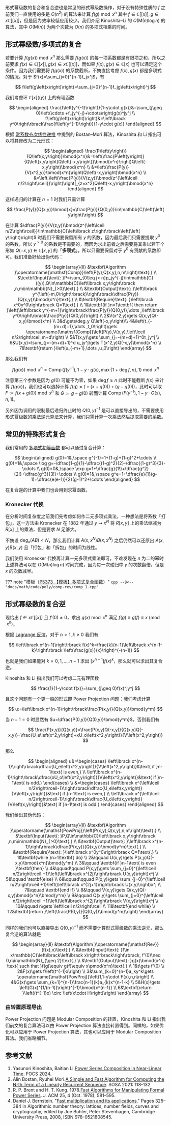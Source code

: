 形式幂级数的复合和复合逆也是常见的形式幂级数操作，对于没有特殊性质的 $f$ 之前我们一直使用的多是 $O\left(n^2\right)$ 的算法来计算 $f(g) \bmod{x^n}$ 其中 $f\in\mathbb{C}\left\lbrack\left\lbrack x\right\rbrack\right\rbrack,g\in x\mathbb{C}\left\lbrack\left\lbrack x\right\rbrack\right\rbrack$，但是因为效率较低应用较少。我们介绍 Kinoshita–Li 的 $O\left(\mathsf{M}\left(n\right)\log n\right)$ 的算法，其中 $O\left(\mathsf{M}\left(n\right)\right)$ 为两个次数为 $O\left( n\right)$ 的多项式相乘的时间。

## 形式幂级数/多项式的复合

若要计算 $f\left(g\left(x\right)\right)\bmod{x^n}$ 那么需要 $f\left(g\left(x\right)\right)$ 的每一项系数都是有限项之和，所以之前要求 $f(x)\in\mathbb{C}\left\lbrack\left\lbrack x\right\rbrack\right\rbrack,g(x)\in x\mathbb{C}\left\lbrack\left\lbrack x\right\rbrack\right\rbrack$，而如果 $f(x),g(x)\in\mathbb{C}\left\lbrack x\right\rbrack$ 也可以满足这个条件。因为我们需要将 $f\left(g\left(x\right)\right)$ 的系数截断，不妨直接考虑 $f(x),g(x)$ 都是多项式的情况。对于 $f(x)=\sum_{j=0}^{n-1}f_jx^j$，有

$$
f\left(g\left(x\right)\right)=\sum_{j=0}^{n-1}f_jg\left(x\right)^j
$$

我们考虑环 $\mathbb{C}\left\lbrack x\right\rbrack\left(\left( y\right)\right)$ 上的有理函数

$$
\begin{aligned}
\frac{f\left(y^{-1}\right)}{1-y\cdot g(x)}&=\sum_{j\geq 0}\left(\cdots +f_jy^{-j}+\cdots\right)g(x)^jy^j \\
f\left(g\left(x\right)\right)&=\left\lbrack y^0\right\rbrack\frac{f\left(y^{-1}\right)}{1-y\cdot g(x)}
\end{aligned}
$$

根据 [常系数齐次线性递推](./linear-recurrence.md) 中提到的 Bostan–Mori 算法，Kinoshita 和 Li 指出可以将其修改为二元形式：

$$
\begin{aligned}
\frac{P\left(y\right)}{Q\left(x,y\right)}\bmod{x^n}&=\left(\frac{P\left(y\right)}{Q\left(x,y\right)Q\left(-x,y\right)}\bmod{x^n}\right)Q\left(-x,y\right)\bmod{x^n} \\
&=\left(\frac{P(y)}{V(x^2,y)}\bmod{x^n}\right)Q\left(-x,y\right)\bmod{x^n} \\
&=\left.\left(\frac{P(y)}{V(z,y)}\bmod{z^{\left\lceil n/2\right\rceil}}\right)\right|_{z=x^2}Q\left(-x,y\right)\bmod{x^n}
\end{aligned}
$$

这样递归的计算在 $n=1$ 时我们只需计算

$$
\frac{P(y)}{Q(x,y)}\bmod{x}=\frac{P(y)}{Q(0,y)}\in\mathbb{C}\left(\left( y\right)\right)
$$

在计算 $\dfrac{P(y)}{V(z,y)}\bmod{z^{\left\lceil n/2\right\rceil}}\in\mathbb{C}\left\lbrack z\right\rbrack\left(\left( y\right)\right)$ 时我们不需要保留所有 $y$ 的系数，因为最后我们只需要提取 $y^0$ 的系数，所以 $y^{>0}$ 的系数是不需要的，而因为求出前者之后需要将其乘以若干个形如 $Q(-x,y)\in\mathbb{C}\left\lbrack x,y\right\rbrack$ 的「**多项式**」，所以只需要保留对于 $y^0$ 有贡献的系数即可。我们准备好给出伪代码：

$$
\begin{array}{ll}
&\textbf{Algorithm }\operatorname{\mathsf{Comp}}\left(P(y),Q(x,y),n,m\right)\text{:} \\
&\textbf{Input}\text{: }P=\sum_{0\leq j< n}p_jy^{-j}\in\mathbb{C}((y)),Q\in\mathbb{C}\left\lbrack x,y\right\rbrack ,n,m\in\mathbb{N}_{>0}\text{.} \\
&\textbf{Output}\text{: }\left\lbrack y^{\left(-m,0\right\rbrack}\right\rbrack\dfrac{P(y)}{Q(x,y)}\bmod{x^n}\text{.} \\
&\textbf{Require}\text{: }\left\lbrack x^0y^0\right\rbrack Q=1\text{.} \\
1&\textbf{if }n=1\textbf{ then return }\left(\left\lbrack y^{-m+1}\right\rbrack\frac{P(y)}{Q(0,y)},\dots ,\left\lbrack y^0\right\rbrack\frac{P(y)}{Q(0,y)}\right) \\
2&V(x^2,y)\gets Q(x,y)Q(-x,y)\bmod{x^n} \\
3&d\gets\deg_y Q\left(-x,y\right)\\
4&\left(t_{-(m+d)+1},\dots ,t_0\right)\gets \operatorname{\mathsf{Comp}}\left(P(y),V(x,y),\left\lceil n/2\right\rceil,m+d\right) \\
5&T(x,y)\gets \sum_{j=-(m+d)+1}^0t_jy^j \\
6&U(x,y)=\sum_{j=-(m+d)+1}^d u_jy^j\gets T(x^2,y)Q(-x,y)\bmod{x^n} \\
7&\textbf{return }\left(u_{-m+1},\dots ,u_0\right)
\end{array}
$$

那么我们有

$$
f\left(g\left(x\right)\right)\bmod{x^n}=\operatorname{\mathsf{Comp}}\left(f\left(y^{-1}\right),1-y\cdot g(x),\max\left\lbrace 1+\deg f,n\right\rbrace ,1\right)\bmod{x^n}
$$

注意第三个参数是因为 $g(0)$ 可能不为零，如果 $\deg f\geq n$ 此时不能截断 $f(x)$ 来计算 $f\left(g(x)\right)$，我们也可以选择计算 $f(g)=f\circ \left(x+g(0)\right)\circ \left(g-g(0)\right)$，此时可以取 $F:=f\left(x+g(0)\right)\bmod{x^n}$ 和 $G:=g-g(0)$ 转而计算 $\operatorname{\mathsf{Comp}}\left(F\left(y^{-1}\right),1-y\cdot G(x),n,1\right)$。

另外因为调用的限制最后递归终止时的 $Q(0,y)^{-1}$ 是可以直接导出的，不需要使用形式幂级数的乘法逆元算法来计算，我们只需计算一次乘法然后提取需要的系数。

## 常见的特殊形式复合

我们常用的 [多项式初等函数](./elementary-func.md) 都可以通过复合计算：

$$
\begin{aligned}
g(0)=1&,\space g^{-1}=1+(1-g)+(1-g)^2+\cdots \\
g(0)=1&,\space \log g=-\dfrac{1-g}{1}-\dfrac{(1-g)^2}{2}-\dfrac{(1-g)^3}{3}-\cdots \\
g(0)=0&,\space \exp g=1+\dfrac{g}{1!}+\dfrac{g^2}{2!}+\dfrac{g^3}{3!}+\cdots \\
g(0)=1&,\space g^e=1+\dfrac{e}{1}(g-1)+\dfrac{e(e-1)}{2}(g-1)^2+\cdots
\end{aligned}
$$

在复合逆的计算中我们也会用到求幂函数。

### Kronecker 代换

在分析时间复杂度之前我们先考虑如何作二元多项式乘法，一种想法是将系数「打包」，这一方法由 Kronecker 在 1882 年通过 $y\mapsto x^N$ 将 $R\left\lbrack x,y\right\rbrack$ 上的乘法缩减为 $R\left\lbrack x\right\rbrack$ 上的乘法，但是要求 $N$ 足够大。

不妨设 $\deg_x \left(AB\right)<N$，那么我们计算 $A\left(x,x^N\right)B\left(x,x^N\right)$ 之后仍然可以还原出 $A(x,y)B(x,y)$ 且「打包」和「拆包」的时间为线性。

我们使用 Kronecker 代换再计算一元多项式乘法即可，不难发现在 $n$ 为二的幂时上述算法可以在 $O\left(\mathsf{M}\left(n\right)\log n\right)$ 时间完成，因为每一次递归中 $y$ 的次数翻倍，但是 $x$ 的次数减半。

??? note "模板（[P5373 【模板】多项式复合函数](https://www.luogu.com.cn/problem/P5373)）"
    ```cpp
    --8<-- "docs/math/code/poly/comp-rev/comp_1.cpp"
    ```

## 形式幂级数的复合逆

现给出 $f\in x\mathbb{C}\left\lbrack\left\lbrack x\right\rbrack\right\rbrack$ 且 $f'(0)\neq 0$，求出 $g(x)\bmod{x^n}$ 满足 $f(g)\equiv g(f)\equiv x\pmod{x^n}$。

根据 [Lagrange 反演](./lagrange-inversion.md)，对于 $n>1,k\geq 0$ 我们有

$$
\left\lbrack x^{n-1}\right\rbrack f(x)^k=\frac{k}{n-1}\left\lbrack x^{n-1-k}\right\rbrack \left(\frac{g(x)}{x}\right)^{-(n-1)}
$$

也就是我们如果能对 $k=0,1,\dots ,n-1$ 求出 $\left\lbrack x^{n-1}\right\rbrack f(x)^k$，那么就可以求出其复合逆。

Kinoshita 和 Li 指出我们可以考虑二元有理函数

$$
\frac{1}{1-y\cdot f(x)}=\sum_{j\geq 0}f(x)^jy^j
$$

且这个问题有一个更一般的形式即 Power Projection 问题：我们考虑计算

$$
u:=\left\lbrack x^{n-1}\right\rbrack\frac{P(x,y)}{Q(x,y)}\bmod{y^m}
$$

当 $n-1=0$ 时显然有 $u=\dfrac{P(0,y)}{Q(0,y)}\bmod{y^m}$，否则我们有

$$
\frac{P(x,y)}{Q(x,y)}=\frac{P(x,y)Q(-x,y)}{Q(x,y)Q(-x,y)}=\frac{U_e\left(x^2,y\right)+xU_o\left(x^2,y\right)}{V\left(x^2,y\right)}
$$

那么

$$
\begin{aligned}
u&=\begin{cases}
\left\lbrack x^{n-1}\right\rbrack\dfrac{U_e\left(x^2,y\right)}{V\left(x^2,y\right)}&\text{ if }n-1\text{ is even,} \\
\left\lbrack x^{n-1}\right\rbrack\dfrac{xU_o\left(x^2,y\right)}{V\left(x^2,y\right)}&\text{ if }n-1\text{ is odd.}
\end{cases} \\
&=\begin{cases}
\left\lbrack x^{\left\lceil n/2\right\rceil-1}\right\rbrack\dfrac{U_e\left(x,y\right)}{V\left(x,y\right)}&\text{ if }n-1\text{ is even,} \\
\left\lbrack x^{\left\lceil n/2\right\rceil-1}\right\rbrack\dfrac{U_o\left(x,y\right)}{V\left(x,y\right)}&\text{ if }n-1\text{ is odd.}
\end{cases}
\end{aligned}
$$

我们给出其伪代码：

$$
\begin{array}{ll}
&\textbf{Algorithm }\operatorname{\mathsf{PowProj}}\left(P(x,y),Q(x,y),n,m\right)\text{:} \\
&\textbf{Input}\text{: }P,Q\in\mathbb{C}\left\lbrack x,y\right\rbrack ,n,m\in\mathbb{N}_{>0}\text{.} \\
&\textbf{Output}\text{: }\left\lbrack x^{n-1}\right\rbrack\dfrac{P(x,y)}{Q(x,y)}\bmod{y^m}\text{.} \\
&\textbf{Require}\text{: }\left\lbrack x^0y^0\right\rbrack Q=1\text{.} \\
1&\textbf{while }n>1\textbf{ do} \\
2&\qquad U(x,y)\gets P(x,y)Q(-x,y)\bmod{x^n}\bmod{y^m} \\
3&\qquad \textbf{if }n-1\text{ is even }\textbf{then} \\
4&\qquad\qquad P(x,y)\gets \sum_{j=0}^{\left\lceil n/2\right\rceil +1}\left(\left\lbrack x^{2j}\right\rbrack U(x,y)\right)x^j \\
5&\qquad \textbf{else} \\
6&\qquad\qquad P(x,y)\gets \sum_{j=0}^{\left\lceil n/2\right\rceil +1}\left(\left\lbrack x^{2j+1}\right\rbrack U(x,y)\right)x^j \\
7&\qquad \textbf{end if} \\
8&\qquad V(x,y)\gets Q(x,y)Q(-x,y)\bmod{x^n}\bmod{y^m} \\
9&\qquad Q(x,y)\gets \sum_{j=0}^{\left\lceil n/2\right\rceil +1}\left(\left\lbrack x^{2j}\right\rbrack V(x,y)\right)x^j \\
10&\qquad n\gets \left\lceil n/2\right\rceil \\
11&\textbf{end while} \\
12&\textbf{return }\left(\frac{P(0,y)}{Q(0,y)}\bmod{y^m}\right)
\end{array}
$$

同样的我们也可以直接导出 $Q(0,y)^{-1}$ 而不需要计算形式幂级数的乘法逆元，那么复合逆的算法就是

$$
\begin{array}{ll} &\textbf{Algorithm }\operatorname{\mathsf{Rev}}(f(x),n)\text{:} \\
&\textbf{Input}\text{: }f\in x\mathbb{C}\left\lbrack\left\lbrack x\right\rbrack\right\rbrack, f'(0)\neq 0,n\in\mathbb{N}_{\geq 2}\text{.} \\
&\textbf{Output}\text{: }g(x)\bmod{x^n} \text{ such that }f(g)\equiv g(f)\equiv x\pmod{x^n}\text{.} \\
1&t\gets f'(0) \\
2&F(x)\gets f\left(t^{-1}x\right) \\
3&\sum_{k=0}^{n-1}a_ky^k\gets \operatorname{\mathsf{PowProj}}\left(1,1-y\cdot F(x),n,n\right) \\
4&G(x)\gets \sum_{k=1}^{n-1}\frac{n-1}{k}a_{k}x^{n-1-k} \\
5&H(x)\gets \left(G(x)^{1/(n-1)}\right)^{-1}\bmod{x^{n-1}} \\
6&\textbf{return }\left((t^{-1}x) \circ \left(x\cdot H\right)\right)
\end{array}
$$

### 由转置原理导出

Power Projection 问题是 Modular Composition 的转置，Kinoshita 和 Li 指出我们前文的复合算法可以由 Power Projection 算法直接转置得到。同样的，如果优化可以应用于 Power Projection 算法，其也可以应用于 Modular Composition 算法。我们省略细节。

## 参考文献

1.  Yasunori Kinoshita, Baitian Li.[Power Series Composition in Near-Linear Time](https://arxiv.org/abs/2404.05177). FOCS 2024.
2.  Alin Bostan, Ryuhei Mori.[A Simple and Fast Algorithm for Computing the N-th Term of a Linearly Recurrent Sequence](https://arxiv.org/abs/2008.08822). SOSA 2021: 118-132
3.  R. P. Brent and H. T. Kung. 1978.[Fast Algorithms for Manipulating Formal Power Series](https://doi.org/10.1145/322092.322099). J. ACM 25, 4 (Oct. 1978), 581–595.
4.  Daniel J. Bernstein. "[Fast multiplication and its applications](https://cr.yp.to/papers.html#multapps)." Pages 325–384 in Algorithmic number theory: lattices, number fields, curves and cryptography, edited by Joe Buhler, Peter Stevenhagen, Cambridge University Press, 2008, ISBN 978-0521808545.
